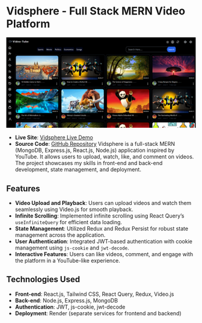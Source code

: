 # Vidsphere - Full Stack MERN Video Platform
![Vidsphere PlatForm](./vidSphere.png)
- **Live Site**: [Vidsphere Live Demo](https://vidsphere.onrender.com)  
- **Source Code**: [GitHub Repository](https://github.com/sourabh-yalagod/Full-stack-React-video-project)
Vidsphere is a full-stack MERN (MongoDB, Express.js, React.js, Node.js) application inspired by YouTube. It allows users to upload, watch, like, and comment on videos. The project showcases my skills in front-end and back-end development, state management, and deployment.

## Features

- **Video Upload and Playback**: Users can upload videos and watch them seamlessly using Video.js for smooth playback.
- **Infinite Scrolling**: Implemented infinite scrolling using React Query’s `useInfiniteQuery` for efficient data loading.
- **State Management**: Utilized Redux and Redux Persist for robust state management across the application.
- **User Authentication**: Integrated JWT-based authentication with cookie management using `js-cookie` and `jwt-decode`.
- **Interactive Features**: Users can like videos, comment, and engage with the platform in a YouTube-like experience.

## Technologies Used

- **Front-end**: React.js, Tailwind CSS, React Query, Redux, Video.js
- **Back-end**: Node.js, Express.js, MongoDB
- **Authentication**: JWT, js-cookie, jwt-decode
- **Deployment**: Render (separate services for frontend and backend)



